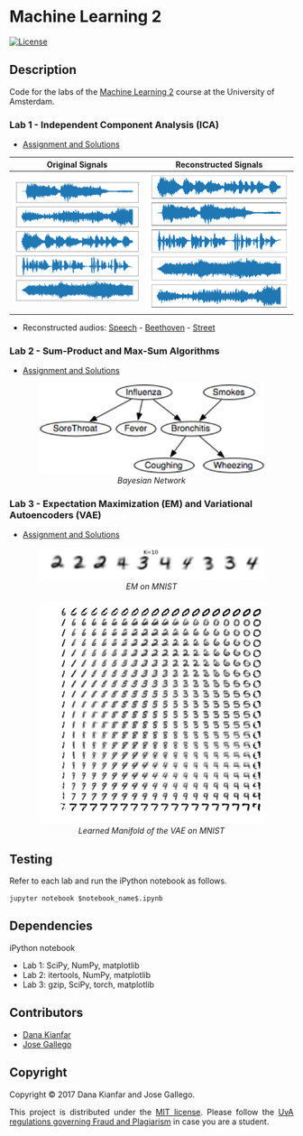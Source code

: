 # Machine Learning 2

[![License](http://img.shields.io/:license-mit-blue.svg)](LICENSE)

## Description

Code for the labs of the [Machine Learning 2](http://coursecatalogue.uva.nl/xmlpages/page/2017-2018-en/search-course/course/34043) course at the University of Amsterdam.

### Lab 1 - Independent Component Analysis (ICA)
- [Assignment and Solutions](src/lab1/lab01_KIANFAR_GALLEGO.ipynb)

Original Signals             |  Reconstructed Signals
:-------------------------:|:-------------------------:
<img src="src/lab1/img/original.png" width="400" />  |  <img src="src/lab1/img/phi3.png" width="400" />

- Reconstructed audios: [Speech](src/lab1/demix/demix1_phi3.wav) - [Beethoven](src/lab1/demix/demix2_phi3.wav) - [Street](src/lab1/demix/demix4_phi3.wav)

### Lab 2 - Sum-Product and Max-Sum Algorithms
- [Assignment and Solutions](src/lab2/lab02_KIANFAR_GALLEGO.ipynb)

<p align="center">
  <img src="src/lab2/bn.png" width="400" /><br />
  <i>Bayesian Network </i>
</p>

### Lab 3 - Expectation Maximization (EM) and Variational Autoencoders (VAE)
- [Assignment and Solutions](src/lab3/lab03_KIANFAR_GALLEGO.ipynb)

<p align="center">
  <img src="src/lab3/img/em.png" width="400" /><br />
  <i>EM on MNIST </i>
  <br />
  <br />
  <img src="src/lab3/img/vae.png" width="400" /><br />
  <i>Learned Manifold of the VAE on MNIST</i>
</p>

## Testing
Refer to each lab and run the iPython notebook as follows.
``` 
jupyter notebook $notebook_name$.ipynb
```

## Dependencies
iPython notebook
- Lab 1: SciPy, NumPy, matplotlib
- Lab 2: itertools, NumPy, matplotlib
- Lab 3: gzip, SciPy, torch, matplotlib

## Contributors

- [Dana Kianfar](https://github.com/danakianfar)
- [Jose Gallego](https://github.com/jgalle29)

## Copyright

Copyright © 2017 Dana Kianfar and Jose Gallego.

<p align="justify">
This project is distributed under the <a href="LICENSE">MIT license</a>. Please follow the <a href="http://student.uva.nl/en/az/content/plagiarism-and-fraud/plagiarism-and-fraud.html">UvA regulations governing Fraud and Plagiarism</a> in case you are a student.
</p>
